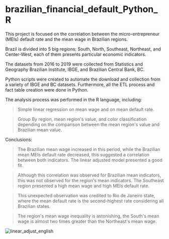# brazilian_financial_default_Python_R
This project is focused on the correlation between the micro-entrepreneur (MEIs) default rate and the mean wage in Brazilian regions.

Brazil is divided into 5 big regions: South, North, Southeast, Northeast, and Center-West, each of them presents particular economic indicators.

The datasets from 2016 to 2019 were collected from Statistics and Geography Brazilian Institute, IBGE, and Brazilian Central Bank, BC. 

Python scripts were created to automate the download and collection from a variety of IBGE and BC datasets. Furthermore, all the ETL process and fact table creation were done in Python. 

The analysis process was performed in the R language, including:

  >Simple linear regression on mean wage and on mean default rate.
  
  >Group By region, mean region's value, and color classification depending on the comparison between the mean region's value and Brazilian mean value.

Conclusions: 

  >The Brazilian mean wage increased in this period, while the Brazilian mean MEIs default rate decreased, this suggested a correlation between both indicators. The linear adjusted model presented a good fit.
  
  >Although this correlation was observed for Brazilian mean indicators, this was not observed for the region's mean indicators. The Southeast region presented a high mean wage and high MEIs default rate.
  
  >This unexpected observation was credited to Rio de Janeiro state, where the mean default rate is the second-highest rate considering all Brazilian states.
  
  >The region's mean wage inequality is astonishing, the South's mean wage is almost two times greater than the Northeast's mean wage.


![linear_adjust_english](https://user-images.githubusercontent.com/41547014/95218448-a8b2a400-07ca-11eb-8c68-a64cb0b3362b.png)

